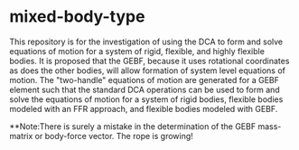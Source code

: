 mixed-body-type
========

This repository is for the investigation of using the DCA to form and solve equations of motion for a system of rigid, flexible, and highly flexible bodies.  It is proposed that the GEBF, because it uses rotational coordinates as does the other bodies, will allow formation of system level equations of motion.  The "two-handle" equations of motion are generated for a GEBF element such that the standard DCA operations can be used to form and solve the equations of motion for a system of rigid bodies, flexible bodies modeled with an FFR approach, and flexible bodies modeled with GEBF. 

**Note:There is surely a mistake in the determination of the GEBF mass-matrix or body-force vector.  The rope is growing!
